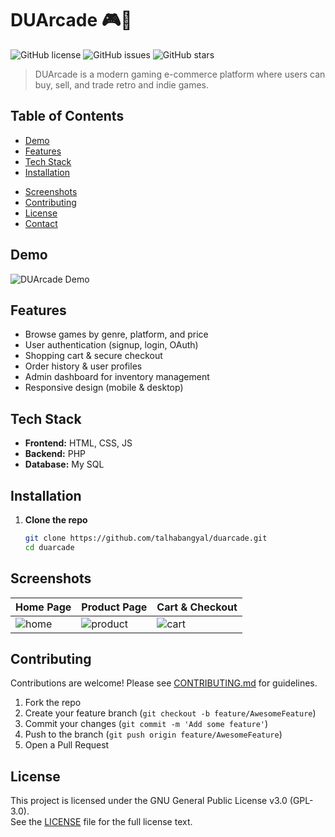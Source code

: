# DUArcade 🎮🛒

![GitHub license](https://img.shields.io/badge/license-GPL--3.0-blue.svg)
![GitHub issues](https://img.shields.io/github/issues/talhabangyal/duarcade)
![GitHub stars](https://img.shields.io/github/stars/talhabangyal/duarcade?style=social)

> DUArcade is a modern gaming e-commerce platform where users can buy, sell, and trade retro and indie games.

## Table of Contents
- [Demo](#demo)
- [Features](#features)
- [Tech Stack](#tech-stack)
- [Installation](#installation)
<!--- [Usage](#usage)-->
- [Screenshots](#screenshots)
- [Contributing](#contributing)
- [License](#license)
- [Contact](#contact)

## Demo
![DUArcade Demo](assets/demo.gif)

## Features
- Browse games by genre, platform, and price  
- User authentication (signup, login, OAuth)  
- Shopping cart & secure checkout  
- Order history & user profiles  
- Admin dashboard for inventory management  
- Responsive design (mobile & desktop)

## Tech Stack
- **Frontend:** HTML, CSS, JS  
- **Backend:** PHP
- **Database:** My SQL 
<!--- **Authentication:** JWT, OAuth2  
//- **Payments:** Stripe API  
//- **Deployment:** Docker, AWS (EC2, S3, RDS)
-->

## Installation

1. **Clone the repo**  
   ```bash
   git clone https://github.com/talhabangyal/duarcade.git
   cd duarcade

## Screenshots

| Home Page           | Product Page        | Cart & Checkout    |
|---------------------|---------------------|--------------------|
| ![home](./screens/home.png) | ![product](./screens/product.png) | ![cart](./screens/cart.png) |

## Contributing

Contributions are welcome! Please see [CONTRIBUTING.md](./CONTRIBUTING.md) for guidelines.

1. Fork the repo  
2. Create your feature branch (`git checkout -b feature/AwesomeFeature`)  
3. Commit your changes (`git commit -m 'Add some feature'`)  
4. Push to the branch (`git push origin feature/AwesomeFeature`)  
5. Open a Pull Request

## License

This project is licensed under the GNU General Public License v3.0 (GPL-3.0).  
See the [LICENSE](./LICENSE) file for the full license text.
